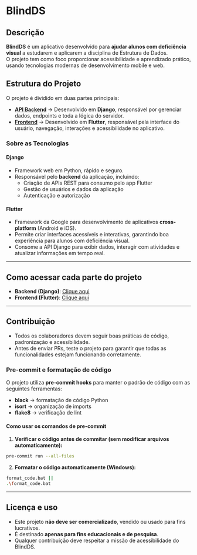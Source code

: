# BlindDS

## Descrição
**BlindDS** é um aplicativo desenvolvido para **ajudar alunos com deficiência visual** a estudarem e aplicarem a disciplina de Estrutura de Dados.  
O projeto tem como foco proporcionar acessibilidade e aprendizado prático, usando tecnologias modernas de desenvolvimento mobile e web.

## Estrutura do Projeto
O projeto é dividido em duas partes principais:

- **[API Backend](./api/README.md)** → Desenvolvido em **Django**, responsável por gerenciar dados, endpoints e toda a lógica do servidor.  
- **[Frontend](./frontend/README.md)** → Desenvolvido em **Flutter**, responsável pela interface do usuário, navegação, interações e acessibilidade no aplicativo.

### Sobre as Tecnologias

#### Django
- Framework web em Python, rápido e seguro.  
- Responsável pelo **backend** da aplicação, incluindo:
  - Criação de APIs REST para consumo pelo app Flutter  
  - Gestão de usuários e dados da aplicação  
  - Autenticação e autorização  

#### Flutter
- Framework da Google para desenvolvimento de aplicativos **cross-platform** (Android e iOS).  
- Permite criar interfaces acessíveis e interativas, garantindo boa experiência para alunos com deficiência visual.  
- Consome a API Django para exibir dados, interagir com atividades e atualizar informações em tempo real.

---

## Como acessar cada parte do projeto

- **Backend (Django)**: [Clique aqui](./api/README.md)  
- **Frontend (Flutter)**: [Clique aqui](./frontend/README.md)

---

## Contribuição
- Todos os colaboradores devem seguir boas práticas de código, padronização e acessibilidade.  
- Antes de enviar PRs, teste o projeto para garantir que todas as funcionalidades estejam funcionando corretamente.  

### Pre-commit e formatação de código
O projeto utiliza **pre-commit hooks** para manter o padrão de código com as seguintes ferramentas:

- **black** → formatação de código Python  
- **isort** → organização de imports  
- **flake8** → verificação de lint  

#### Como usar os comandos de pre-commit

1. **Verificar o código antes de commitar (sem modificar arquivos automaticamente):**

```bash
pre-commit run --all-files
```

2. **Formatar o código automaticamente (Windows):**

```bash
format_code.bat || 
.\format_code.bat

```
---

## Licença e uso

- Este projeto **não deve ser comercializado**, vendido ou usado para fins lucrativos.  
- É destinado **apenas para fins educacionais e de pesquisa**.  
- Qualquer contribuição deve respeitar a missão de acessibilidade do BlindDS.
